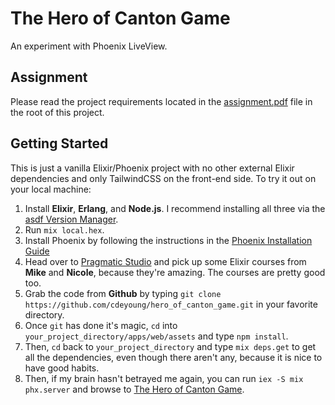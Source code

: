 # The Hero of Canton Game

An experiment with Phoenix LiveView.

## Assignment

Please read the project requirements located in the [assignment.pdf](assignment.pdf) file in the root of this project.

## Getting Started

This is just a vanilla Elixir/Phoenix project with no other external Elixir dependencies and only TailwindCSS on the front-end side. To try it out on your local machine:

1. Install **Elixir**, **Erlang**, and **Node.js**. I recommend installing all three via the [asdf Version Manager](https://github.com/asdf-vm/asdf).
2. Run `mix local.hex`.
3. Install Phoenix by following the instructions in the [Phoenix Installation Guide](https://hexdocs.pm/phoenix/installation.html#content)
4. Head over to [Pragmatic Studio](https://pragmaticstudio.com) and pick up some Elixir courses from **Mike** and **Nicole**, because they're amazing. The courses are pretty good too.
5. Grab the code from **Github** by typing `git clone https://github.com/cdeyoung/hero_of_canton_game.git` in your favorite directory.
6. Once `git` has done it's magic, `cd` into `your_project_directory/apps/web/assets` and type `npm install`.
7. Then, `cd` back to `your_project_directory` and type `mix deps.get` to get all the dependencies, even though there aren't any, because it is nice to have good habits.
8. Then, if my brain hasn't betrayed me again, you can run `iex -S mix phx.server` and browse to [The Hero of Canton Game](http://localhost:4000).
